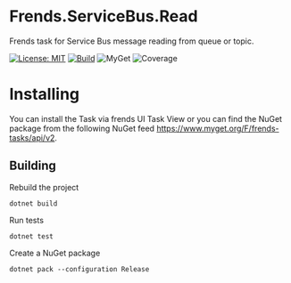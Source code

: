 # Frends.ServiceBus.Read
Frends task for Service Bus message reading from queue or topic.

[![License: MIT](https://img.shields.io/badge/License-MIT-green.svg)](https://opensource.org/licenses/MIT) 
[![Build](https://github.com/FrendsPlatform/Frends.ServiceBus/actions/workflows/Read_build_and_test_on_main.yml/badge.svg)](https://github.com/FrendsPlatform/Frends.ServiceBus/actions)
![MyGet](https://img.shields.io/myget/frends-tasks/v/Frends.ServiceBus.Read)
![Coverage](https://app-github-custom-badges.azurewebsites.net/Badge?key=FrendsPlatform/Frends.ServiceBus/Frends.ServiceBus.Read|main)

# Installing

You can install the Task via frends UI Task View or you can find the NuGet package from the following NuGet feed https://www.myget.org/F/frends-tasks/api/v2.

## Building

Rebuild the project

`dotnet build`

Run tests

`dotnet test`

Create a NuGet package

`dotnet pack --configuration Release`
